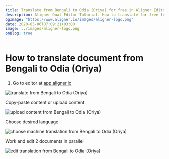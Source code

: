 ```yaml
---
title: Translate from Bengali to Odia (Oriya) for free in Aligner Editor
description: Aligner Dual Editor Tutorial. How to translate for free from Bengali to Odia (Oriya). Aligner is multilingual document management platform. 
ogImage: "https://www.aligner.io/images/aligner-logo.png"
date: 2020-05-06T07:09:21+03:00
image: ../images/aligner-logo.png
onBlog: true
---
```


# How to translate document from Bengali to Odia (Oriya)

1. Go to editor at [app.aligner.io](https://app.aligner.io "Aligner App web page")

![translate from Bengali to Odia (Oriya)](../aligner-blank-editor.png "translate from Bengali to Odia (Oriya)")

Copy-paste content or upload content

![upload content from Bengali to Odia (Oriya)](../aligner-uploaded-document.png "upload content from Bengali to Odia (Oriya)")

Choose desired language

![choose machine translation from Bengali to Odia (Oriya)](../aligner-language-dropdown.png "choose machine translation from Bengali to Odia (Oriya)")

Work and edit 2 documents in parallel

![edit translation from Bengali to Odia (Oriya)](../aligner-double-sitded-editor.png "edit translation from Bengali to Odia (Oriya)")


